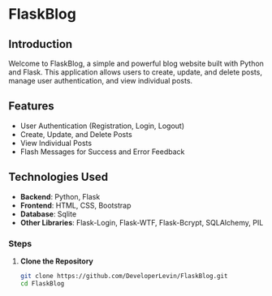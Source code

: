 # FlaskBlog

## Introduction

Welcome to FlaskBlog, a simple and powerful blog website built with Python and Flask. This application allows users to create, update, and delete posts, manage user authentication, and view individual posts.

## Features

- User Authentication (Registration, Login, Logout)
- Create, Update, and Delete Posts
- View Individual Posts
- Flash Messages for Success and Error Feedback

## Technologies Used

- **Backend**: Python, Flask
- **Frontend**: HTML, CSS, Bootstrap
- **Database**: Sqlite
- **Other Libraries**: Flask-Login, Flask-WTF, Flask-Bcrypt, SQLAlchemy, PIL

### Steps

1. **Clone the Repository**

   ```sh
   git clone https://github.com/DeveloperLevin/FlaskBlog.git
   cd FlaskBlog
